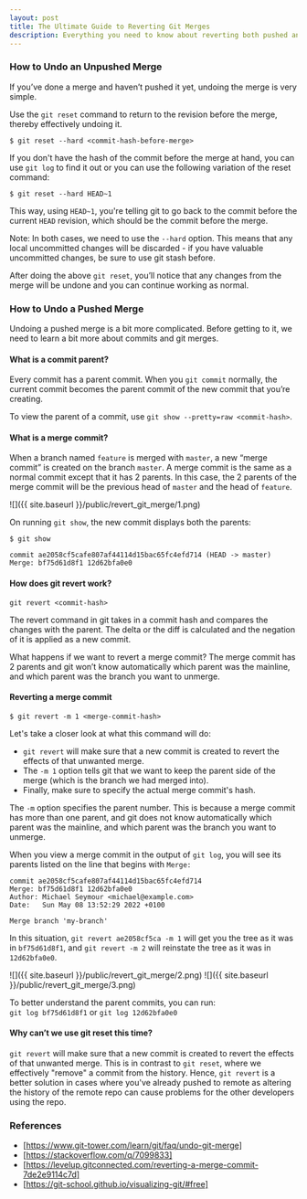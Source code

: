 ```yaml
---
layout: post
title: The Ultimate Guide to Reverting Git Merges
description: Everything you need to know about reverting both pushed and unpushed git merges.
---
```


### How to Undo an Unpushed Merge

If you’ve done a merge and haven’t pushed it yet, undoing the merge is very simple.

Use the `git reset` command to return to the revision before the merge, thereby effectively undoing it.

```
$ git reset --hard <commit-hash-before-merge>
```

If you don't have the hash of the commit before the merge at hand, you can use `git log` to find it out or you can use the following variation of the reset command:

```
$ git reset --hard HEAD~1
```

This way, using `HEAD~1`, you're telling git to go back to the commit before the current `HEAD` revision, which should be the commit before the merge.

Note: In both cases, we need to use the `--hard` option. This means that any local uncommitted changes will be discarded - if you have valuable uncommitted changes, be sure to use git stash before.

After doing the above `git reset`, you’ll notice that any changes from the merge will be undone and you can continue working as normal.

### How to Undo a Pushed Merge

Undoing a pushed merge is a bit more complicated. Before getting to it, we need to learn a bit more about commits and git merges.

#### What is a commit parent?

Every commit has a parent commit. When you `git commit` normally, the current commit becomes the parent commit of the new commit that you’re creating.

To view the parent of a commit, use `git show --pretty=raw <commit-hash>`.

#### What is a merge commit?

When a branch named `feature` is merged with `master`, a new “merge commit” is created on the branch `master`. A merge commit is the same as a normal commit except that it has 2 parents. In this case, the 2 parents of the merge commit will be the previous head of `master` and the head of `feature`.

![]({{ site.baseurl }}/public/revert_git_merge/1.png)

On running `git show`, the new commit displays both the parents:

```
$ git show

commit ae2058cf5cafe807af44114d15bac65fc4efd714 (HEAD -> master)
Merge: bf75d61d8f1 12d62bfa0e0
```

#### How does git revert work?

```
git revert <commit-hash>
```

The revert command in git takes in a commit hash and compares the changes with the parent. The delta or the diff is calculated and the negation of it is applied as a new commit.

What happens if we want to revert a merge commit? The merge commit has 2 parents and git won’t know automatically which parent was the mainline, and which parent was the branch you want to unmerge.

#### Reverting a merge commit

```
$ git revert -m 1 <merge-commit-hash>
```

Let's take a closer look at what this command will do:

* `git revert` will make sure that a new commit is created to revert the effects of that unwanted merge. 
* The `-m 1` option tells git that we want to keep the parent side of the merge (which is the branch we had merged into).
* Finally, make sure to specify the actual merge commit's hash.

The `-m` option specifies the parent number. This is because a merge commit has more than one parent, and git does not know automatically which parent was the mainline, and which parent was the branch you want to unmerge.

When you view a merge commit in the output of `git log`, you will see its parents listed on the line that begins with `Merge:`

```
commit ae2058cf5cafe807af44114d15bac65fc4efd714
Merge: bf75d61d8f1 12d62bfa0e0
Author: Michael Seymour <michael@example.com>
Date:   Sun May 08 13:52:29 2022 +0100

Merge branch 'my-branch'
```

In this situation, `git revert ae2058cf5ca -m 1` will get you the tree as it was in `bf75d61d8f1`, and `git revert -m 2` will reinstate the tree as it was in `12d62bfa0e0`.

![]({{ site.baseurl }}/public/revert_git_merge/2.png)
![]({{ site.baseurl }}/public/revert_git_merge/3.png)

To better understand the parent commits, you can run:<br>
`git log bf75d61d8f1` or `git log 12d62bfa0e0`

#### Why can’t we use git reset this time?

`git revert` will make sure that a new commit is created to revert the effects of that unwanted merge. This is in contrast to `git reset`, where we effectively "remove" a commit from the history. Hence, `git revert` is a better solution in cases where you've already pushed to remote as altering the history of the remote repo can cause problems for the other developers using the repo.

### References

* [https://www.git-tower.com/learn/git/faq/undo-git-merge]
* [https://stackoverflow.com/q/7099833]
* [https://levelup.gitconnected.com/reverting-a-merge-commit-7de2e9114c7d]
* [https://git-school.github.io/visualizing-git/#free]
